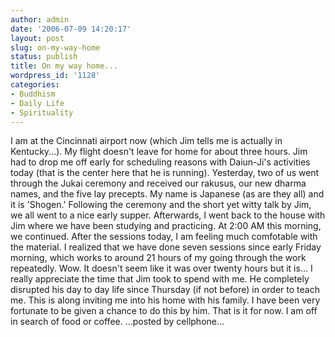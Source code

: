 ```yaml
---
author: admin
date: '2006-07-09 14:20:17'
layout: post
slug: on-my-way-home
status: publish
title: On my way home...
wordpress_id: '1128'
categories:
- Buddhism
- Daily Life
- Spirituality
---
```


I am at the Cincinnati airport now (which Jim tells me is actually in
Kentucky...). My flight doesn't leave for home for about three hours.
Jim had to drop me off early for scheduling reasons with Daiun-Ji's
activities today (that is the center here that he is running).
Yesterday, two of us went through the Jukai ceremony and received our
rakusus, our new dharma names, and the five lay precepts. My name is
Japanese (as are they all) and it is 'Shogen.' Following the ceremony
and the short yet witty talk by Jim, we all went to a nice early supper.
Afterwards, I went back to the house with Jim where we have been
studying and practicing. At 2:00 AM this morning, we continued. After
the sessions today, I am feeling much comfotable with the material. I
realized that we have done seven sessions since early Friday morning,
which works to around 21 hours of my going through the work repeatedly.
Wow. It doesn't seem like it was over twenty hours but it is... I really
appreciate the time that Jim took to spend with me. He completely
disrupted his day to day life since Thursday (if not before) in order to
teach me. This is along inviting me into his home with his family. I
have been very fortunate to be given a chance to do this by him. That is
it for now. I am off in search of food or coffee. ...posted by
cellphone...
